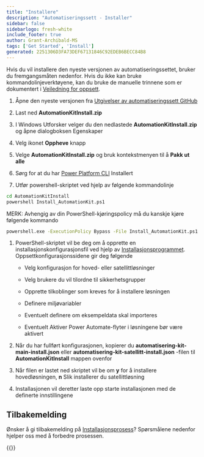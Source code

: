 ```yaml
---
title: "Installere"
description: "Automatiseringssett - Installer"
sidebar: false
sidebarlogo: fresh-white
include_footer: true
author: Grant-Archibald-MS
tags: ['Get Started', 'Install']
generated: 2251306D3FA73DEF67131846C92EDEB6BECC84B8
---
```


Hvis du vil installere den nyeste versjonen av automatiseringssettet, bruker du fremgangsmåten nedenfor. Hvis du ikke kan bruke kommandolinjeverktøyene, kan du bruke de manuelle trinnene som er dokumentert i [Veiledning for oppsett](https://learn.microsoft.com/power-automate/guidance/automation-kit/setup/prerequisites).

1. Åpne den nyeste versjonen fra <a href="https://github.com/microsoft/powercat-automation-kit/releases" target="_blank">Utgivelser av automatiseringssett GitHub</a>

1. Last ned **AutomationKitInstall.zip**

1. I Windows Utforsker velger du den nedlastede **AutomationKitInstall.zip** og åpne dialogboksen Egenskaper

1. Velg ikonet **Oppheve** knapp

1. Velge **AutomationKitInstall.zip** og bruk kontekstmenyen til å **Pakk ut alle**

1. Sørg for at du har <a href="https://learn.microsoft.com/en-us/power-platform/developer/cli/introduction" target="_blank">Power Platform CLI</a> Installert

1. Utfør powershell-skriptet ved hjelp av følgende kommandolinje

```cmd
cd AutomationKitInstall
powershell Install_AutomationKit.ps1
```

MERK: Avhengig av din PowerShell-kjøringspolicy må du kanskje kjøre følgende kommando

```cmd
powershell.exe -ExecutionPolicy Bypass -File Install_AutomationKit.ps1
```

1. PowerShell-skriptet vil be deg om å opprette en installasjonskonfigurasjonsfil ved hjelp av [Installasjonsprogrammet](/nb/get-started/setup). Oppsettkonfigurasjonssidene gir deg følgende

    - Velg konfigurasjon for hoved- eller satellittløsninger
   
    - Velg brukere du vil tilordne til sikkerhetsgrupper
   
    - Opprette tilkoblinger som kreves for å installere løsningen
    
    - Definere miljøvariabler
    
    - Eventuelt definere om eksempeldata skal importeres
    
    - Eventuelt Aktiver Power Automate-flyter i løsningene bør være aktivert

1. Når du har fullført konfigurasjonen, kopierer du **automatisering-kit-main-install.json** eller **automatisering-kit-satellitt-install.json** -filen til **AutomationKitInstall** mappen ovenfor

1. Når filen er lastet ned skriptet vil be om **y** for å installere hovedløsningen, **n** Slik installerer du satellittløsning

1. Installasjonen vil deretter laste opp starte installasjonen med de definerte innstillingene

## Tilbakemelding

Ønsker å gi tilbakemelding på [Installasjonsprosess](/nb/get-started/setup)? Spørsmålene nedenfor hjelper oss med å forbedre prosessen.

{{<questions name="/content/nb/get-started/setup-feedback.json" completed="Takk for at du gir tilbakemelding" showNavigationButtons=true locale="nb">}}
